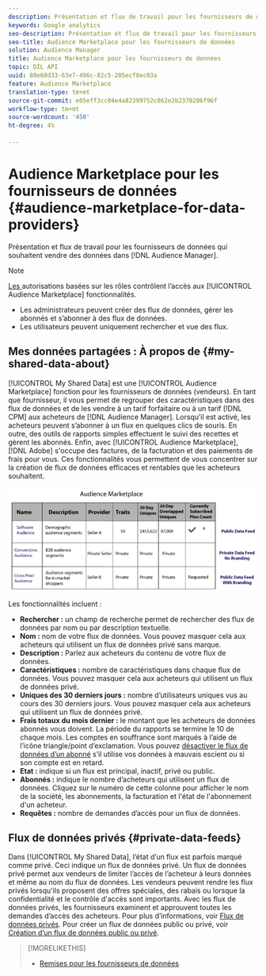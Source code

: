 ```yaml
---
description: Présentation et flux de travail pour les fournisseurs de données qui souhaitent vendre des données depuis l’Audience Manager.
keywords: Google analytics
seo-description: Présentation et flux de travail pour les fournisseurs de données qui souhaitent vendre des données depuis l’Audience Manager.
seo-title: Audience Marketplace pour les fournisseurs de données
solution: Audience Manager
title: Audience Marketplace pour les fournisseurs de données
topic: DIL API
uuid: 80e60d33-63e7-496c-82c5-205ecf0ec03a
feature: Audience Marketplace
translation-type: tm+mt
source-git-commit: e05eff3cc04e4a82399752c862e2b2370286f96f
workflow-type: tm+mt
source-wordcount: '450'
ht-degree: 4%

---
```



# Audience Marketplace pour les fournisseurs de données {#audience-marketplace-for-data-providers}

Présentation et flux de travail pour les fournisseurs de données qui souhaitent vendre des données dans [!DNL Audience Manager].

<!-- c_marketplace_provider.xml -->

>[!NOTE]
>
>[Les ](../../../reporting/reports-dashboard.md) autorisations basées sur les rôles contrôlent l’accès aux  [!UICONTROL Audience Marketplace] fonctionnalités.
>
>* Les administrateurs peuvent créer des flux de données, gérer les abonnés et s’abonner à des flux de données.
>* Les utilisateurs peuvent uniquement rechercher et vue des flux.


## Mes données partagées : À propos de {#my-shared-data-about}

[!UICONTROL My Shared Data] est une  [!UICONTROL Audience Marketplace] fonction pour les fournisseurs de données (vendeurs). En tant que fournisseur, il vous permet de regrouper des caractéristiques dans des flux de données et de les vendre à un tarif forfaitaire ou à un tarif [!DNL CPM] aux acheteurs de [!DNL Audience Manager]. Lorsqu’il est activé, les acheteurs peuvent s’abonner à un flux en quelques clics de souris. En outre, des outils de rapports simples effectuent le suivi des recettes et gèrent les abonnés. Enfin, avec [!UICONTROL Audience Marketplace], [!DNL Adobe] s&#39;occupe des factures, de la facturation et des paiements de frais pour vous. Ces fonctionnalités vous permettent de vous concentrer sur la création de flux de données efficaces et rentables que les acheteurs souhaitent.

![](assets/seller_marketplace.png)

<!-- c_myshared_data.xml -->

Les fonctionnalités incluent :

* **Rechercher :** un champ de recherche permet de rechercher des flux de données par nom ou par description textuelle.
* **Nom :** nom de votre flux de données. Vous pouvez masquer cela aux acheteurs qui utilisent un flux de données privé sans marque.
* **Description :** Parlez aux acheteurs du contenu de votre flux de données.
* **Caractéristiques :** nombre de caractéristiques dans chaque flux de données. Vous pouvez masquer cela aux acheteurs qui utilisent un flux de données privé.
* **Uniques des 30 derniers jours :** nombre d’utilisateurs uniques vus au cours des 30 derniers jours. Vous pouvez masquer cela aux acheteurs qui utilisent un flux de données privé.
* **Frais totaux du mois dernier :** le montant que les acheteurs de données abonnés vous doivent. La période du rapports se termine le 10 de chaque mois. Les comptes en souffrance sont marqués à l’aide de l’icône triangle/point d’exclamation. Vous pouvez [désactiver le flux de données d’un abonné](../../../features/audience-marketplace/marketplace-data-providers/marketplace-create-manage-feeds.md#deactivate-data-feed) s’il utilise vos données à mauvais escient ou si son compte est en retard.
* **Etat :**  indique si un flux est principal, inactif, privé ou public.
* **Abonnés :** indique le nombre d’acheteurs qui utilisent un flux de données. Cliquez sur le numéro de cette colonne pour afficher le nom de la société, les abonnements, la facturation et l&#39;état de l&#39;abonnement d&#39;un acheteur.
* **Requêtes :** nombre de demandes d’accès pour un flux de données.

## Flux de données privés {#private-data-feeds}

Dans [!UICONTROL My Shared Data], l’état d’un flux est parfois marqué comme privé. Ceci indique un flux de données privé. Un flux de données privé permet aux vendeurs de limiter l’accès de l’acheteur à leurs données et même au nom du flux de données. Les vendeurs peuvent rendre les flux privés lorsqu&#39;ils proposent des offres spéciales, des rabais ou lorsque la confidentialité et le contrôle d&#39;accès sont importants. Avec les flux de données privés, les fournisseurs examinent et approuvent toutes les demandes d’accès des acheteurs. Pour plus d’informations, voir [Flux de données privés](../../../features/audience-marketplace/marketplace-private-feeds.md). Pour créer un flux de données public ou privé, voir [Création d’un flux de données public ou privé](../../../features/audience-marketplace/marketplace-data-providers/marketplace-create-manage-feeds.md#create-public-private-data-feed).

>[!MORELIKETHIS]
>
>* [Remises pour les fournisseurs de données](../../../features/audience-marketplace/marketplace-data-providers/marketplace-create-manage-feeds.md#discounts)

